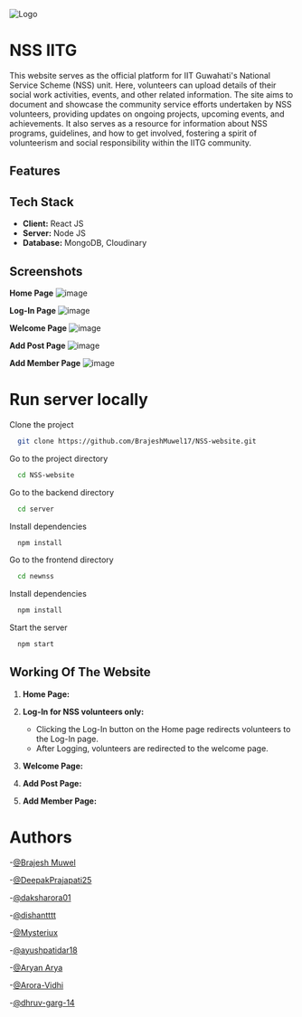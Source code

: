 ![Logo](https://i.postimg.cc/QC37s1B8/nss-logo.png)
# NSS IITG 

This website serves as the official platform for IIT Guwahati's National Service Scheme (NSS) unit. Here, volunteers can upload details of their social work activities, events, and other related information. The site aims to document and showcase the community service efforts undertaken by NSS volunteers, providing updates on ongoing projects, upcoming events, and achievements. It also serves as a resource for information about NSS programs, guidelines, and how to get involved, fostering a spirit of volunteerism and social responsibility within the IITG community.

## Features

<!-- - Login for NSS volunteers
- Add activities option for NSS voluteers
- Facility to comment
- Discussion forum
- Individual plus group chat functionality
- Project collaboration
- Mobile responsiveness
- Search using TechStacks
- Ratings for projects
- Anti-spam engine -->

## Tech Stack

- **Client:** React JS 
- **Server:** Node JS
- **Database:** MongoDB, Cloudinary

## Screenshots

**Home Page**
![image](/images/homePage.png)

**Log-In Page**
![image](/images/LoginPage.png)

**Welcome Page**
![image](/images/welcomePage.png)

**Add Post Page**
![image](/images/addPostPage.png)

**Add Member Page**
![image](/images/addMemberPage.png)


# Run server locally

Clone the project

```bash
  git clone https://github.com/BrajeshMuwel17/NSS-website.git
```

Go to the project directory

```bash
  cd NSS-website
```

Go to the backend directory

```bash
  cd server
```

Install dependencies

```bash
  npm install
```


Go to the frontend directory

```bash
  cd newnss
```

Install dependencies

```bash
  npm install
```

Start the server

```bash
  npm start
```
<!-- 
## Environmental Variables
MongoDB Database URL 
```bash
MONGO_URL
```

OAUTH_CLIENT_ID
```bash
OAUTH_CLIENT_ID
```

OAUTH_CLIENT_SECRET
```bash
OAUTH_CLIENT_SECRET
```

OAUTH_REDIRECT_URI
```bash
OAUTH_CLIENT_URI
```

OAUTH_SCOPES
```bash
OAUTH_SCOPES
```

OAUTH_AUTHORITY
```bash
OAUTH_AUTHORITY
```

Port
```bash
PORT
```

JSON Web Token Key
```bash
JWT_SEC
```
React App api Key
```bash
REACT_APP_APP_KEY
```

Frontend env
```bash
REACT_APP_BACKEND_URL
```
Backend env
```bash
REACT_APP_FRONTEND_URL
``` -->


## Working Of The Website


1. **Home Page:**
   <!-- - Features user feed.
   - Top navigation bar with Global, Following, and Favorite options.
   - Global feed shows all latest posts, Following shows posts from followed users, and Favorite displays user's liked posts.
   - Communities Page lists user's groups.
   - Avatar and chats for profile image and direct messaging.
   - Side navigation bar for seamless website navigation. -->

2. **Log-In for NSS volunteers only:**
   - Clicking the Log-In button on the Home page redirects volunteers to the Log-In page.
   - After Logging, volunteers are redirected to the welcome page.

3. **Welcome Page:**

4. **Add Post Page:**

5. **Add Member Page:**


# Authors
-[@Brajesh Muwel](https://github.com/BrajeshMuwel17)

-[@DeepakPrajapati25](https://github.com/DeepakPrajapati25)

-[@daksharora01](https://github.com/daksharora01)

-[@dishantttt](https://github.com/dishantttt)

-[@Mysteriux](https://github.com/Mysteriux)

-[@ayushpatidar18](https://github.com/ayushpatidar18)

-[@Aryan Arya](https://github.com/Arya-n-101)

-[@Arora-Vidhi](https://github.com/Arora-Vidhi)

-[@dhruv-garg-14](https://github.com/dhruv-garg-14)
